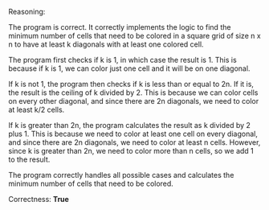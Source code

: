 Reasoning:

The program is correct. It correctly implements the logic to find the minimum number of cells that need to be colored in a square grid of size n x n to have at least k diagonals with at least one colored cell.

The program first checks if k is 1, in which case the result is 1. This is because if k is 1, we can color just one cell and it will be on one diagonal.

If k is not 1, the program then checks if k is less than or equal to 2n. If it is, the result is the ceiling of k divided by 2. This is because we can color cells on every other diagonal, and since there are 2n diagonals, we need to color at least k/2 cells.

If k is greater than 2n, the program calculates the result as k divided by 2 plus 1. This is because we need to color at least one cell on every diagonal, and since there are 2n diagonals, we need to color at least n cells. However, since k is greater than 2n, we need to color more than n cells, so we add 1 to the result.

The program correctly handles all possible cases and calculates the minimum number of cells that need to be colored.

Correctness: **True**